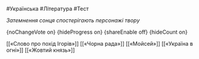 #Українська #Література #Тест

*Затемнення сонця спостерігають персонажі твору*

{noChangeVote on}
{hideProgress on}
{shareEnable off}
{hideCount on}

[[«Слово про похід Ігорів»]]
[[«Чорна рада»]]
[[«Мойсей»]]
[[«Україна в огні»]]
[[«Жовтий князь»]]
